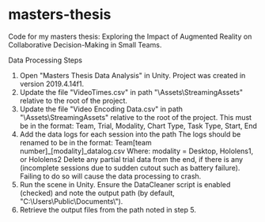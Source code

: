 # masters-thesis
Code for my masters thesis: Exploring the Impact of Augmented Reality on Collaborative Decision-Making in Small Teams.

Data Processing Steps
1. Open "Masters Thesis Data Analysis" in Unity. Project was created in version 2019.4.14f1.
2. Update the file "VideoTimes.csv" in path "\Assets\StreamingAssets" relative to the root of the project.
3. Update the file "Video Encoding Data.csv" in path "\Assets\StreamingAssets" relative to the root of the project.
    This must be in the format: Team, Trial,	Modality,	Chart Type,	Task Type,	Start,	End
4. Add the data logs for each session into the path
    The logs should be renamed to be in the format: Team[team number]_[modality]_datalog.csv
      Where:
      modality = Desktop, Hololens1, or Hololens2
    Delete any partial trial data from the end, if there is any (incomplete sessions due to sudden cutout such as battery failure). Failing to do so will cause the data processing to crash.
5. Run the scene in Unity. Ensure the DataCleaner script is enabled (checked) and note the output path (by default, "C:\\Users\\Public\\Documents\\").
6. Retrieve the output files from the path noted in step 5.
